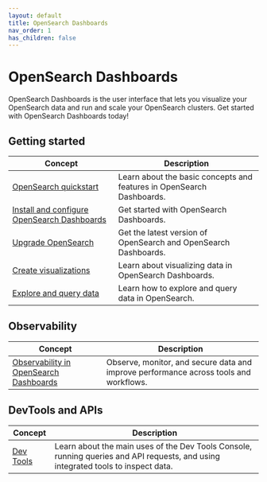 ```yaml
---
layout: default
title: OpenSearch Dashboards
nav_order: 1
has_children: false
---
```


# OpenSearch Dashboards

OpenSearch Dashboards is the user interface that lets you visualize your OpenSearch data and run and scale your OpenSearch clusters. Get started with OpenSearch Dashboards today!

## Getting started

| Concept | Description | 
|---------|-------------|
| [OpenSearch quickstart]({{site.url}}{{site.baseurl}}/dashboards/quickstart-dashboards/) | Learn about the basic concepts and features in OpenSearch Dashboards. |
| [Install and configure OpenSearch Dashboards]({{site.url}}{{site.baseurl}}/install-and-configure/install-dashboards/index/) | Get started with OpenSearch Dashboards. | 
| [Upgrade OpenSearch]({{site.url}}{{site.baseurl}}/install-and-configure/upgrade-opensearch/index/) | Get the latest version of OpenSearch and OpenSearch Dashboards. |
| [Create visualizations]({{site.url}}{{site.baseurl}}/dashboards/visualize/viz-index/) | Learn about visualizing data in OpenSearch Dashboards. |
| [Explore and query data]({{site.url}}{{site.baseurl}}/dashboards/discover/index-discover/) | Learn how to explore and query data in OpenSearch. |

## Observability

| Concept | Description | 
|---------|-------------|
| [Observability in OpenSearch Dashboards]({{site.url}}{{site.baseurl}}//observing-your-data/index/) | Observe, monitor, and secure data and improve performance across tools and workflows. |

## DevTools and APIs

| Concept | Description |
|---------|-------------|
| [Dev Tools]({{site.url}}{{site.baseurl}}/dashboards/dev-tools/index-dev/) | Learn about the main uses of the Dev Tools Console, running queries and API requests, and using integrated tools to inspect data. |
